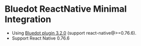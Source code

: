 # Bluedot ReactNative Minimal Integration

- Using [Bluedot plugin 3.2.0](https://github.com/Bluedot-Innovation/Bluedot-React-Native-Plugin) (support react-native@>=0.76.6).
- Support React Native 0.76.6